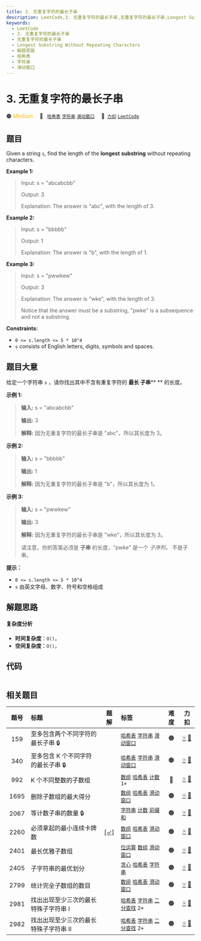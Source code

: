 ```yaml
---
title: 3. 无重复字符的最长子串
description: LeetCode,3. 无重复字符的最长子串,无重复字符的最长子串,Longest Substring Without Repeating Characters,解题思路,哈希表,字符串,滑动窗口
keywords:
  - LeetCode
  - 3. 无重复字符的最长子串
  - 无重复字符的最长子串
  - Longest Substring Without Repeating Characters
  - 解题思路
  - 哈希表
  - 字符串
  - 滑动窗口
---
```


# 3. 无重复字符的最长子串

🟠 <font color=#ffb800>Medium</font>&emsp; 🔖&ensp; [`哈希表`](/tag/hash-table.md) [`字符串`](/tag/string.md) [`滑动窗口`](/tag/sliding-window.md)&emsp; 🔗&ensp;[`力扣`](https://leetcode.cn/problems/longest-substring-without-repeating-characters) [`LeetCode`](https://leetcode.com/problems/longest-substring-without-repeating-characters)

## 题目

Given a string `s`, find the length of the **longest** **substring** without
repeating characters.



**Example 1:**

> Input: s = "abcabcbb"
> 
> Output: 3
> 
> Explanation: The answer is "abc", with the length of 3.

**Example 2:**

> Input: s = "bbbbb"
> 
> Output: 1
> 
> Explanation: The answer is "b", with the length of 1.

**Example 3:**

> Input: s = "pwwkew"
> 
> Output: 3
> 
> Explanation: The answer is "wke", with the length of 3.
> 
> Notice that the answer must be a substring, "pwke" is a subsequence and not a substring.

**Constraints:**

  * `0 <= s.length <= 5 * 10^4`
  * `s` consists of English letters, digits, symbols and spaces.


## 题目大意

给定一个字符串 `s` ，请你找出其中不含有重复字符的 **最长 子串**** ** 的长度。



**示例  1:**

> 
> 
> 
> 
> 
> **输入:** s = "abcabcbb"
> 
> **输出:** 3 
> 
> **解释:** 因为无重复字符的最长子串是 "abc"，所以其长度为 3。
> 
> 

**示例 2:**

> 
> 
> 
> 
> 
> **输入:** s = "bbbbb"
> 
> **输出:** 1
> 
> **解释:** 因为无重复字符的最长子串是 "b"，所以其长度为 1。
> 
> 

**示例 3:**

> 
> 
> 
> 
> 
> **输入:** s = "pwwkew"
> 
> **输出:** 3
> 
> **解释:** 因为无重复字符的最长子串是 "wke"，所以其长度为 3。
> 
> > 
>  请注意，你的答案必须是 **子串** 的长度，"pwke" 是一个 _子序列，_ 不是子串。
> 
> 



**提示：**

  * `0 <= s.length <= 5 * 10^4`
  * `s` 由英文字母、数字、符号和空格组成


## 解题思路

#### 复杂度分析

- **时间复杂度**：`O()`，
- **空间复杂度**：`O()`，

## 代码

```javascript

```

## 相关题目

<!-- prettier-ignore -->
| 题号 | 标题 | 题解 | 标签 | 难度 | 力扣 |
| :------: | :------ | :------: | :------ | :------: | :------: |
| 159 | 至多包含两个不同字符的最长子串 🔒 |  |  [`哈希表`](/tag/hash-table.md) [`字符串`](/tag/string.md) [`滑动窗口`](/tag/sliding-window.md) | 🟠 | [🀄️](https://leetcode.cn/problems/longest-substring-with-at-most-two-distinct-characters) [🔗](https://leetcode.com/problems/longest-substring-with-at-most-two-distinct-characters) |
| 340 | 至多包含 K 个不同字符的最长子串 🔒 |  |  [`哈希表`](/tag/hash-table.md) [`字符串`](/tag/string.md) [`滑动窗口`](/tag/sliding-window.md) | 🟠 | [🀄️](https://leetcode.cn/problems/longest-substring-with-at-most-k-distinct-characters) [🔗](https://leetcode.com/problems/longest-substring-with-at-most-k-distinct-characters) |
| 992 | K 个不同整数的子数组 |  |  [`数组`](/tag/array.md) [`哈希表`](/tag/hash-table.md) [`计数`](/tag/counting.md) `1+` | 🔴 | [🀄️](https://leetcode.cn/problems/subarrays-with-k-different-integers) [🔗](https://leetcode.com/problems/subarrays-with-k-different-integers) |
| 1695 | 删除子数组的最大得分 |  |  [`数组`](/tag/array.md) [`哈希表`](/tag/hash-table.md) [`滑动窗口`](/tag/sliding-window.md) | 🟠 | [🀄️](https://leetcode.cn/problems/maximum-erasure-value) [🔗](https://leetcode.com/problems/maximum-erasure-value) |
| 2067 | 等计数子串的数量 🔒 |  |  [`字符串`](/tag/string.md) [`计数`](/tag/counting.md) [`前缀和`](/tag/prefix-sum.md) | 🟠 | [🀄️](https://leetcode.cn/problems/number-of-equal-count-substrings) [🔗](https://leetcode.com/problems/number-of-equal-count-substrings) |
| 2260 | 必须拿起的最小连续卡牌数 | [[✓]](/problem/2260.md) |  [`数组`](/tag/array.md) [`哈希表`](/tag/hash-table.md) [`滑动窗口`](/tag/sliding-window.md) | 🟠 | [🀄️](https://leetcode.cn/problems/minimum-consecutive-cards-to-pick-up) [🔗](https://leetcode.com/problems/minimum-consecutive-cards-to-pick-up) |
| 2401 | 最长优雅子数组 |  |  [`位运算`](/tag/bit-manipulation.md) [`数组`](/tag/array.md) [`滑动窗口`](/tag/sliding-window.md) | 🟠 | [🀄️](https://leetcode.cn/problems/longest-nice-subarray) [🔗](https://leetcode.com/problems/longest-nice-subarray) |
| 2405 | 子字符串的最优划分 |  |  [`贪心`](/tag/greedy.md) [`哈希表`](/tag/hash-table.md) [`字符串`](/tag/string.md) | 🟠 | [🀄️](https://leetcode.cn/problems/optimal-partition-of-string) [🔗](https://leetcode.com/problems/optimal-partition-of-string) |
| 2799 | 统计完全子数组的数目 |  |  [`数组`](/tag/array.md) [`哈希表`](/tag/hash-table.md) [`滑动窗口`](/tag/sliding-window.md) | 🟠 | [🀄️](https://leetcode.cn/problems/count-complete-subarrays-in-an-array) [🔗](https://leetcode.com/problems/count-complete-subarrays-in-an-array) |
| 2981 | 找出出现至少三次的最长特殊子字符串 I |  |  [`哈希表`](/tag/hash-table.md) [`字符串`](/tag/string.md) [`二分查找`](/tag/binary-search.md) `2+` | 🟠 | [🀄️](https://leetcode.cn/problems/find-longest-special-substring-that-occurs-thrice-i) [🔗](https://leetcode.com/problems/find-longest-special-substring-that-occurs-thrice-i) |
| 2982 | 找出出现至少三次的最长特殊子字符串 II |  |  [`哈希表`](/tag/hash-table.md) [`字符串`](/tag/string.md) [`二分查找`](/tag/binary-search.md) `2+` | 🟠 | [🀄️](https://leetcode.cn/problems/find-longest-special-substring-that-occurs-thrice-ii) [🔗](https://leetcode.com/problems/find-longest-special-substring-that-occurs-thrice-ii) |